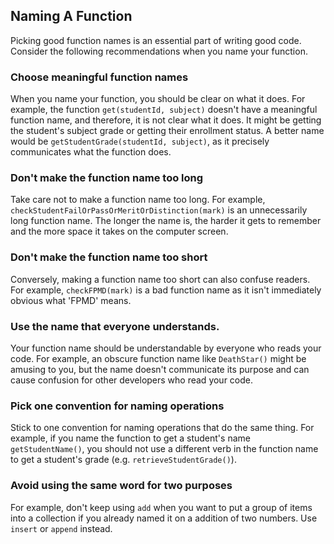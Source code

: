 ## Naming A Function

Picking good function names is an essential part of writing good code.
Consider the following recommendations when you name your function.

### Choose meaningful function names

When you name your function, you should be clear on what it does.
For example, the function `get(studentId, subject)` doesn't have a meaningful function name, and therefore, it is not clear what it does.
It might be getting the student's subject grade or getting their enrollment status.
A better name would be `getStudentGrade(studentId, subject)`, as it precisely communicates what the function does.

### Don't make the function name too long

Take care not to make a function name too long.
For example, `checkStudentFailOrPassOrMeritOrDistinction(mark)` is an unnecessarily long function name.
The longer the name is, the harder it gets to remember and the more space it takes on the computer screen.

### Don't make the function name too short

Conversely, making a function name too short can also confuse readers.
For example, `checkFPMD(mark)` is a bad function name as it isn't immediately obvious what 'FPMD' means.

### Use the name that everyone understands.

Your function name should be understandable by everyone who reads your code.
For example, an obscure function name like `DeathStar()` might be amusing to you, but the name doesn't communicate its purpose and can cause confusion for other developers who read your code.

### Pick one convention for naming operations

Stick to one convention for naming operations that do the same thing.
For example, if you name the function to get a student's name `getStudentName()`, you should not use a different verb in the function name to get a student's grade (e.g. `retrieveStudentGrade()`).

### Avoid using the same word for two purposes

For example, don't keep using `add` when you want to put a group of items into a collection if you already named it on a addition of two numbers.
Use `insert` or `append` instead.
